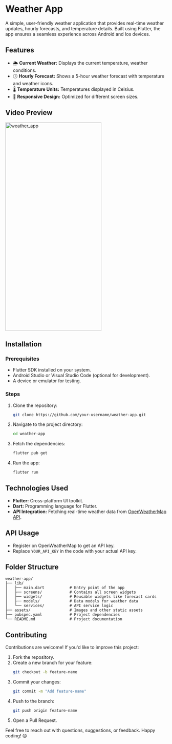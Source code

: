 # Weather App

A simple, user-friendly weather application that provides real-time weather updates, hourly forecasts, and temperature details. Built using Flutter, the app ensures a seamless experience across Android and Ios devices.

## Features

- 🌦 **Current Weather:** Displays the current temperature, weather conditions.
- 🕒 **Hourly Forecast:** Shows a 5-hour weather forecast with temperature and weather icons.
- 🌡 **Temperature Units:** Temperatures displayed in Celsius.
- 📱 **Responsive Design:** Optimized for different screen sizes.

## Video Preview

<img src="https://github.com/user-attachments/assets/65f60865-5510-4c5e-9538-69264e4fc3e8" alt="weather_app" width="300" height="650"/>

## Installation

### Prerequisites

- Flutter SDK installed on your system.
- Android Studio or Visual Studio Code (optional for development).
- A device or emulator for testing.

### Steps

1. Clone the repository:
   ```bash
   git clone https://github.com/your-username/weather-app.git
   ```

2. Navigate to the project directory:
   ```bash
   cd weather-app
   ```

3. Fetch the dependencies:
   ```bash
   flutter pub get
   ```

4. Run the app:
   ```bash
   flutter run
   ```

## Technologies Used

- **Flutter:** Cross-platform UI toolkit.
- **Dart:** Programming language for Flutter.
- **API Integration:** Fetching real-time weather data from [OpenWeatherMap API](https://openweathermap.org/api).

## API Usage

- Register on OpenWeatherMap to get an API key.
- Replace `YOUR_API_KEY` in the code with your actual API key.

## Folder Structure

```
weather-app/
├── lib/
│   ├── main.dart           # Entry point of the app
│   ├── screens/            # Contains all screen widgets
│   ├── widgets/            # Reusable widgets like forecast cards
│   ├── models/             # Data models for weather data
│   └── services/           # API service logic
├── assets/                 # Images and other static assets
├── pubspec.yaml            # Project dependencies
└── README.md               # Project documentation
```

## Contributing

Contributions are welcome! If you'd like to improve this project:

1. Fork the repository.
2. Create a new branch for your feature:
   ```bash
   git checkout -b feature-name
   ```
3. Commit your changes:
   ```bash
   git commit -m "Add feature-name"
   ```
4. Push to the branch:
   ```bash
   git push origin feature-name
   ```
5. Open a Pull Request.

Feel free to reach out with questions, suggestions, or feedback. Happy coding! 😊
